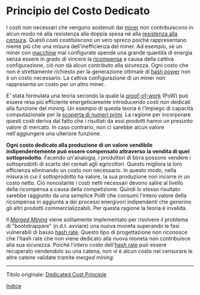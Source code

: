 # Principio del Costo Dedicato



I costi non necessari che vengono sostenuti dai [miner](ch101-glossary.md#miner) non contribuiscono in alcun modo né alla resistenza alla doppia spesa né alla [resistenza alla censura](ch028-censorship-resistance-property.md). Questi costi costituiscono un vero spreco poiché rappresentano niente più che una misura dell'inefficienza del miner. Ad esempio, se un miner con [macchine](ch101-glossary.md#macchina) mal configurate spende una grande quantità di energia senza essere in grado di vincere la [ricompensa](ch101-glossary.md#) a causa della cattiva configurazione, ciò non dà alcun contributo alla sicurezza. Ogni costo che non è strettamente richiesto per la generazione ottimale di [hash power](ch101-glossary.md#hash-power) non è un costo necessario. La cattiva configurazione di un miner non rappresenta un costo per un altro miner.

E' stata formulata una teoria secondo la quale la [proof-of-work](ch101-glossary.md#prova) (PoW) può essere resa più efficiente energeticamente introducendo costi non dedicati alla funzione del mining. Un esempio di questa teoria è l'impiego di capacità computazionale per la [scoperta di numeri primi](http://primecoin.io/). La ragione per incorporare questi costi deriva dal fatto che i risultati da essi prodotti hanno un presunto valore di mercato. In caso contrario, non ci sarebbe alcun valore nell'aggiungere una ulteriore funzione.

**Ogni costo dedicato alla produzione di un valore vendibile indipendentemente può essere compensato attraverso la vendita di quel sottoprodotto**. Facendo un'analogia, i produttori di birra possono vendere i sottoprodotti di scarto dei cereali agli agricoltori. Questo migliora la loro efficienza eliminando un costo non necessario. In questo modo, nella misura in cui il sottoprodotto ha valore, la sua produzione non incorre in un costo netto. Ciò nonostante i costi netti necessari devono salire al livello della ricompensa a causa della competizione. Quindi lo stesso risultato sarebbe raggiunto da una semplice PoW che consumi l'intero valore della ricompensa in aggiunta a  dei processi energivori indipendenti che generino gli altri prodotti commercializzabili. Per questa ragione la teoria è invalida.

Il [_Merged Mining_](https://eprint.iacr.org/2017/791.pdf) viene solitamente implementato per risolvere il problema di "bootstrappare" (n.d.t. avviare) una nuova moneta superando le fasi vulnerabili di basso [hash rate](ch101-glossary.md#hash-rate). Questo tipo di progettazione non riconosce che l'hash rate che non viene dedicato alla nuova moneta non contribuisce alla sua sicurezza. Poiché l'intero costo dell'[hash rate]() può essere recuperato vendendolo su una catena, non vi è alcun costo nel censurare le altre catene validate tramite _merged mining_.

---

Titolo originale: [Dedicated Cost Principle](https://github.com/libbitcoin/libbitcoin-system/wiki/Dedicated-Cost-Principle)

[Indice](/README.md)

